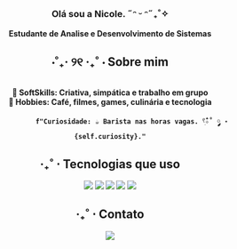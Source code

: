 
<div align="center">
<h3 align="center"> Olá sou a Nicole. ˶ᵔ ᵕ ᵔ˶₊˚✧ </h3>
<strong>  Estudante de Analise e Desenvolvimento de Sistemas

## <div align="center">⋅˚₊‧ ୨୧ ‧₊˚ ⋅ Sobre mim</div>  
<div align="center">
    <br>
  🫧 <strong>SoftSkills:</strong> Criativa, simpática e trabalho em grupo  
  <br>
  🌿 <strong>Hobbies:</strong> Café, filmes, games, culinária e tecnologia  
  <br>
<p>
</p>
    
               f"Curiosidade: ☕️ Barista nas horas vagas. 𓍢ִ໋✧˚ ༘ ⋆   {self.curiosity}."




## ‧₊˚ ⋅ Tecnologias que uso  
<p align="center">
  <img src="https://img.shields.io/badge/-HTML5-orange?style=flat-square&logo=html5&logoColor=white">
  <img src="https://img.shields.io/badge/-CSS3-blue?style=flat-square&logo=css3&logoColor=white">
  <img src="https://img.shields.io/badge/-JavaScript-yellow?style=flat-square&logo=javascript&logoColor=white">
  <img src="https://img.shields.io/badge/-Python-3776AB?style=flat-square&logo=python&logoColor=white">
  <img src="https://img.shields.io/badge/-React-61DAFB?style=flat-square&logo=react&logoColor=white">


</p>

## ‧₊˚ ⋅ Contato  
<p align="center">
  <a href="https://www.linkedin.com/in/nicole-alves-678628283/">
    <img src="https://img.shields.io/badge/-LinkedIn-blue?style=flat-square&logo=linkedin">
  </a>
</p>
